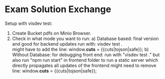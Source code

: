 # Exam Solution Exchange

Setup with visdev test:

1. Create Bucket pdfs on Minio Browser.
2. Check in what mode you want to run:
    a)  Database based: final version and good for backend updates run with: visdev test .  
        might have to add the line:     window.__cuts__ = {{cuts|tojson|safe}};
    b) Without Database: for debugging front end: run with "visdev test ." but also run "npm run start" in frontend folder to run a static server which directly propagates all updates of the frontend
    might need to remove line:     window.__cuts__ = {{cuts|tojson|safe}};

